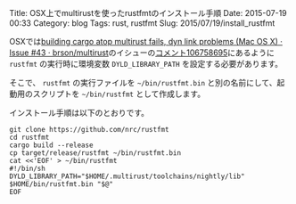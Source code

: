 Title: OSX上でmultirustを使ったrustfmtのインストール手順
Date: 2015-07-19 00:33
Category: blog
Tags: rust, rustfmt
Slug: 2015/07/19/install_rustfmt

OSXでは[building cargo atop multirust fails, dyn link problems (Mac OS X) · Issue #43 · brson/multirust](https://github.com/brson/multirust/issues/43)のイシューの[コメント106758695](https://github.com/brson/multirust/issues/43#issuecomment-106758695)にあるように `rustfmt` の実行時に環境変数 `DYLD_LIBRARY_PATH` を設定する必要があります。

そこで、 `rustfmt` の実行ファイルを `~/bin/rustfmt.bin` と別の名前にして、起動用のスクリプトを `~/bin/rustfmt` として作成します。

インストール手順は以下のとおりです。

```
git clone https://github.com/nrc/rustfmt
cd rustfmt
cargo build --release
cp target/release/rustfmt ~/bin/rustfmt.bin
cat <<'EOF' > ~/bin/rustfmt
#!/bin/sh
DYLD_LIBRARY_PATH="$HOME/.multirust/toolchains/nightly/lib" $HOME/bin/rustfmt.bin "$@"
EOF
```
